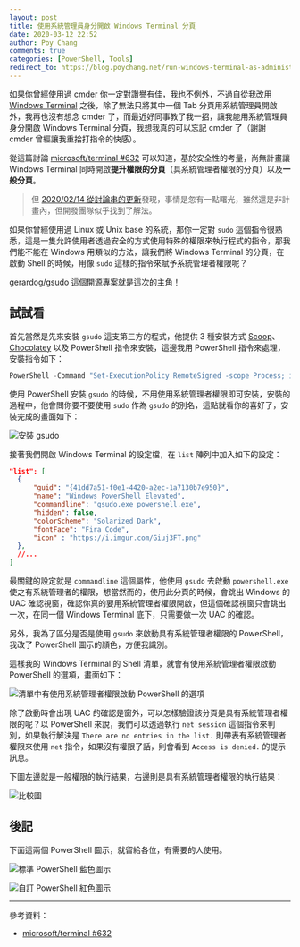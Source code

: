 ```yaml
---
layout: post
title: 使用系統管理員身分開啟 Windows Terminal 分頁
date: 2020-03-12 22:52
author: Poy Chang
comments: true
categories: [PowerShell, Tools]
redirect_to: https://blog.poychang.net/run-windows-terminal-as-administrator-with-elevated-admin-permissions/
---
```


如果你曾經使用過 [cmder](https://cmder.net/) 你一定對讚譽有佳，我也不例外，不過自從我改用 [Windows Terminal](https://github.com/microsoft/terminal) 之後，除了無法只將其中一個 Tab 分頁用系統管理員開啟外，我再也沒有想念 cmder 了，而最近好同事教了我一招，讓我能用系統管理員身分開啟 Windows Terminal 分頁，我想我真的可以忘記 cmder 了（謝謝 cmder 曾經讓我重拾打指令的快感）。

從這篇討論 [microsoft/terminal #632](https://github.com/microsoft/terminal/issues/632) 可以知道，基於安全性的考量，尚無計畫讓 Windows Terminal 同時開啟**提升權限的分頁**（具系統管理者權限的分頁）以及**一般分頁**。

>但 [2020/02/14 從討論串的更新](https://github.com/microsoft/terminal/issues/632#issuecomment-491033558)發現，事情是忽有一點曙光，雖然還是非計畫內，但開發團隊似乎找到了解法。

如果你曾經使用過 Linux 或 Unix base 的系統，那你一定對 `sudo` 這個指令很熟悉，這是一隻允許使用者透過安全的方式使用特殊的權限來執行程式的指令，那我們能不能在 Windows 用類似的方法，讓我們將 Windows Terminal 的分頁，在啟動 Shell 的時候，用像 `sudo` 這樣的指令來賦予系統管理者權限呢？

[gerardog/gsudo](https://github.com/gerardog/gsudo) 這個開源專案就是這次的主角！

## 試試看

首先當然是先來安裝 `gsudo` 這支第三方的程式，他提供 3 種安裝方式 [Scoop](https://scoop.sh/)、[Chocolatey](https://chocolatey.org/install) 以及 PowerShell 指令來安裝，這邊我用 PowerShell 指令來處理，安裝指令如下：

```ps1
PowerShell -Command "Set-ExecutionPolicy RemoteSigned -scope Process; iwr -useb https://raw.githubusercontent.com/gerardog/gsudo/master/installgsudo.ps1 | iex"
```

使用 PowerShell 安裝 `gsudo` 的時候，不用使用系統管理者權限即可安裝，安裝的過程中，他會問你要不要使用 `sudo` 作為 `gsudo` 的別名，這點就看你的喜好了，安裝完成的畫面如下：

![安裝 gsudo](https://i.imgur.com/jL9OCsD.png)

接著我們開啟 Windows Terminal 的設定檔，在 `list` 陣列中加入如下的設定：

```json
"list": [
  {
      "guid": "{41dd7a51-f0e1-4420-a2ec-1a7130b7e950}",
      "name": "Windows PowerShell Elevated",
      "commandline": "gsudo.exe powershell.exe",
      "hidden": false,
      "colorScheme": "Solarized Dark",
      "fontFace": "Fira Code",
      "icon" : "https://i.imgur.com/Giuj3FT.png"
  },
  //...
]
```

最關鍵的設定就是 `commandline` 這個屬性，他使用 `gsudo` 去啟動 `powershell.exe` 使之有系統管理者的權限，想當然而的，使用此分頁的時候，會跳出 Windows 的 UAC 確認視窗，確認你真的要用系統管理者權限開啟，但這個確認視窗只會跳出一次，在同一個 Windows Terminal 底下，只需要做一次 UAC 的確認。

另外，我為了區分是否是使用 `gsudo` 來啟動具有系統管理者權限的 PowerShell，我改了 PowerShell 圖示的顏色，方便我識別。

這樣我的 Windows Terminal 的 Shell 清單，就會有使用系統管理者權限啟動 PowerShell 的選項，畫面如下：

![清單中有使用系統管理者權限啟動 PowerShell 的選項](https://i.imgur.com/oIDcqw9.png)

除了啟動時會出現 UAC 的確認是窗外，可以怎樣驗證該分頁是具有系統管理者權限的呢？以 PowerShell 來說，我們可以透過執行 `net session` 這個指令來判別，如果執行解決是 `There are no entries in the list.` 則帶表有系統管理者權限來使用 `net` 指令，如果沒有權限了話，則會看到 `Access is denied.` 的提示訊息。

下圖左邊就是一般權限的執行結果，右邊則是具有系統管理者權限的執行結果：

![比較圖](https://i.imgur.com/Nk4lnXp.png)

## 後記

下面這兩個 PowerShell 圖示，就留給各位，有需要的人使用。

![標準 PowerShell 藍色圖示](https://i.imgur.com/zXh2xU7.png)

![自訂 PowerShell 紅色圖示](https://i.imgur.com/Giuj3FT.png)

----------

參考資料：

* [microsoft/terminal #632](https://github.com/microsoft/terminal/issues/632)
